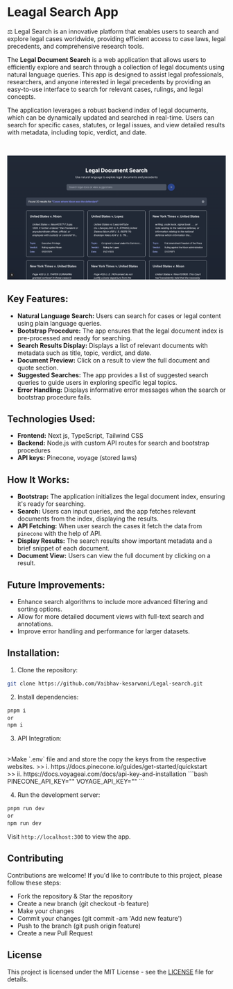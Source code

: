 # Leagal Search App

⚖️ Legal Search is an innovative platform that enables users to search and explore legal cases worldwide, providing efficient access to case laws, legal precedents, and comprehensive research tools.

The **Legal Document Search** is a web application that allows users to efficiently explore and search through a collection of legal documents using natural language queries. This app is designed to assist legal professionals, researchers, and anyone interested in legal precedents by providing an easy-to-use interface to search for relevant cases, rulings, and legal concepts.

The application leverages a robust backend index of legal documents, which can be dynamically updated and searched in real-time. Users can search for specific cases, statutes, or legal issues, and view detailed results with metadata, including topic, verdict, and date.

<br />

![alt text](public/Readme_image/front.png)

## Key Features:
- **Natural Language Search:** Users can search for cases or legal content using plain language queries.
- **Bootstrap Procedure:** The app ensures that the legal document index is pre-processed and ready for searching.
- **Search Results Display:** Displays a list of relevant documents with metadata such as title, topic, verdict, and date.
- **Document Preview:** Click on a result to view the full document and quote section.
- **Suggested Searches:** The app provides a list of suggested search queries to guide users in exploring specific legal topics.
- **Error Handling:** Displays informative error messages when the search or bootstrap procedure fails.

## Technologies Used:
- **Frontend:** Next js, TypeScript, Tailwind CSS
- **Backend:** Node.js with custom API routes for search and bootstrap procedures
- **API keys:** Pinecone, voyage (stored laws)

## How It Works:
- **Bootstrap:** The application initializes the legal document index, ensuring it's ready for searching.
- **Search:** Users can input queries, and the app fetches relevant documents from the index, displaying the results.
- **API Fetching:** When user  search the cases it fetch the data from `pinecone` with the help of API.
- **Display Results:** The search results show important metadata and a brief snippet of each document.
- **Document View:** Users can view the full document by clicking on a result.

## Future Improvements:
- Enhance search algorithms to include more advanced filtering and sorting options.
- Allow for more detailed document views with full-text search and annotations.
- Improve error handling and performance for larger datasets.

## Installation:
1. Clone the repository:
```bash
git clone https://github.com/Vaibhav-kesarwani/Legal-search.git
```
2. Install dependencies:
```bash
pnpm i
or
npm i
```

3. API Integration:
<br />
>Make `.env` file and and store the copy the keys from the respective websites.
>> i. https://docs.pinecone.io/guides/get-started/quickstart
<br />
>> ii. https://docs.voyageai.com/docs/api-key-and-installation
```bash
PINECONE_API_KEY=""
VOYAGE_API_KEY=""
```

4. Run the development server:
```bash
pnpm run dev
or
npm run dev
```

Visit `http://localhost:300` to view the app.

## Contributing
Contributions are welcome! If you'd like to contribute to this project, please follow these steps:

- Fork the repository & Star the repository
- Create a new branch (git checkout -b feature)
- Make your changes
- Commit your changes (git commit -am 'Add new feature')
- Push to the branch (git push origin feature)
- Create a new Pull Request

## License
This project is licensed under the MIT License - see the [LICENSE](https://github.com/Vaibhav-kesarwani/Legal-search/blob/main/LICENSE) file for details.